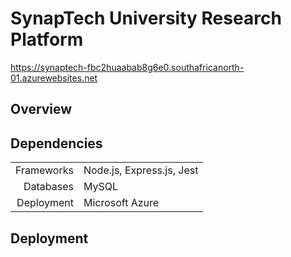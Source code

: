 # SynapTech University Research Platform

https://synaptech-fbc2huaabab8g6e0.southafricanorth-01.azurewebsites.net

## Overview 


## Dependencies
|          |                             |
|---------:|:----------------------------|
|Frameworks|Node.js, Express.js, Jest    |
|Databases |MySQL                        |
|Deployment|Microsoft Azure              |

## Deployment